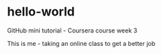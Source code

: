 # hello-world
GitHub mini tutorial - Coursera course week 3

This is me - taking an online class
to get a better job
